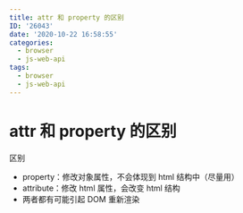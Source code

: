 ```yaml
---
title: attr 和 property 的区别
ID: '26043'
date: '2020-10-22 16:58:55'
categories:
  - browser
  - js-web-api
tags:
  - browser
  - js-web-api
---
```


# attr 和 property 的区别

区别

- property：修改对象属性，不会体现到 html 结构中（尽量用）
- attribute：修改 html 属性，会改变 html 结构
- 两者都有可能引起 DOM 重新渲染
 
 
 
 
 
 
 
 
 
 
 
 
 
 
 
 
 
 
 
 
